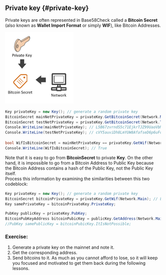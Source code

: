 ## Private key {#private-key}

Private keys are often represented in Base58Check called a **Bitcoin Secret** (also known as **Wallet Import Format** or simply **WIF**), like Bitcoin Addresses.  

![](../assets/BitcoinSecret.png)  

```cs  
Key privateKey = new Key(); // generate a random private key
BitcoinSecret mainNetPrivateKey = privateKey.GetBitcoinSecret(Network.Main);  // get our private key for the mainnet
BitcoinSecret testNetPrivateKey = privateKey.GetBitcoinSecret(Network.TestNet);  // get our private key for the testnet
Console.WriteLine(mainNetPrivateKey); // L5B67zvrndS5c71EjkrTJZ99UaoVbMUAK58GKdQUfYCpAa6jypvn
Console.WriteLine(testNetPrivateKey); // cVY5auviDh8LmYUW8AfafseD6p6uFoZrP7GjS3rzAerpRKE9Wmuz

bool WifIsBitcoinSecret = mainNetPrivateKey == privateKey.GetWif(Network.Main);
Console.WriteLine(WifIsBitcoinSecret); // True
```  

Note that it is easy to go from **BitcoinSecret** to private **Key**. On the other hand, it is impossible to go from a Bitcoin Address to Public Key because the Bitcoin Address contains a hash of the Public Key, not the Public Key itself.  
Process this information by examining the similarities between this two codeblock:  

```cs
Key privateKey = new Key(); // generate a random private key
BitcoinSecret bitcoinPrivateKey = privateKey.GetWif(Network.Main); // L5B67zvrndS5c71EjkrTJZ99UaoVbMUAK58GKdQUfYCpAa6jypvn
Key samePrivateKey = bitcoinPrivateKey.PrivateKey;
```  

```cs
PubKey publicKey = privateKey.PubKey;
BitcoinPubKeyAddress bitcoinPubicKey = publicKey.GetAddress(Network.Main); // 1PUYsjwfNmX64wS368ZR5FMouTtUmvtmTY
//PubKey samePublicKey = bitcoinPubicKey.ItIsNotPossible;
```  

### Exercise:
1. Generate a private key on the mainnet and note it.
2. Get the corresponding address.
3. Send bitcoins to it. As much as you cannot afford to lose, so it will keep you focused and motivated to get them back during the following lessons. 


 





